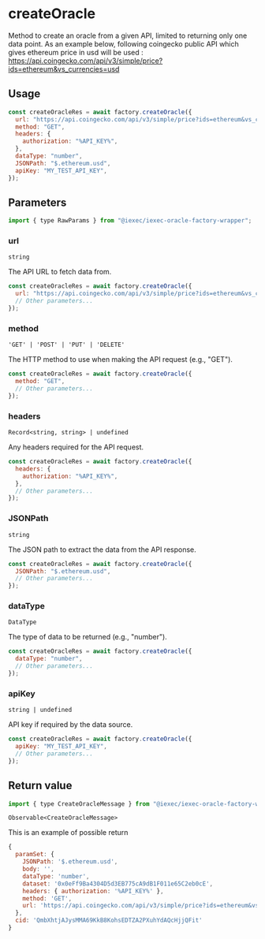 # createOracle

Method to create an oracle from a given API, limited to returning only one data point.
As an example below, following coingecko public API which gives ethereum price in usd will be used : <https://api.coingecko.com/api/v3/simple/price?ids=ethereum&vs_currencies=usd>

## Usage

```js
const createOracleRes = await factory.createOracle({
  url: "https://api.coingecko.com/api/v3/simple/price?ids=ethereum&vs_currencies=usd",
  method: "GET",
  headers: {
    authorization: "%API_KEY%",
  },
  dataType: "number",
  JSONPath: "$.ethereum.usd",
  apiKey: "MY_TEST_API_KEY",
});
```

## Parameters

```js
import { type RawParams } from "@iexec/iexec-oracle-factory-wrapper";
```

### url

`string`

The API URL to fetch data from.

```js
const createOracleRes = await factory.createOracle({
  url: "https://api.coingecko.com/api/v3/simple/price?ids=ethereum&vs_currencies=usd",
  // Other parameters...
});
```

### method

`'GET' | 'POST' | 'PUT' | 'DELETE'`

The HTTP method to use when making the API request (e.g., "GET").

```js
const createOracleRes = await factory.createOracle({
  method: "GET",
  // Other parameters...
});
```

### headers

`Record<string, string> | undefined`

Any headers required for the API request.

```js
const createOracleRes = await factory.createOracle({
  headers: {
    authorization: "%API_KEY%",
  },
  // Other parameters...
});
```

### JSONPath

`string`

The JSON path to extract the data from the API response.

```js
const createOracleRes = await factory.createOracle({
  JSONPath: "$.ethereum.usd",
  // Other parameters...
});
```

### dataType

`DataType`

The type of data to be returned (e.g., "number").

```js
const createOracleRes = await factory.createOracle({
  dataType: "number",
  // Other parameters...
});
```

### apiKey

`string | undefined`

API key if required by the data source.

```js
const createOracleRes = await factory.createOracle({
  apiKey: "MY_TEST_API_KEY",
  // Other parameters...
});
```

## Return value

```js
import { type CreateOracleMessage } from "@iexec/iexec-oracle-factory-wrapper";
```

`Observable<CreateOracleMessage>`

This is an example of possible return

```js
{
  paramSet: {
    JSONPath: '$.ethereum.usd',
    body: '',
    dataType: 'number',
    dataset: '0x0eFf9Ba4304D5d3EB775cA9dB1F011e65C2eb0cE',
    headers: { authorization: '%API_KEY%' },
    method: 'GET',
    url: 'https://api.coingecko.com/api/v3/simple/price?ids=ethereum&vs_currencies=usd'
  },
  cid: 'QmbXhtjAJysMMA69KkB8KohsEDTZA2PXuhYdAQcHjjQFit'
}
```
